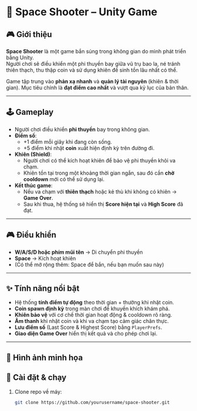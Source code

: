 # 🚀 Space Shooter – Unity Game  

## 🎮 Giới thiệu  
**Space Shooter** là một game bắn súng trong không gian do mình phát triển bằng Unity.  
Người chơi sẽ điều khiển một phi thuyền bay giữa vũ trụ bao la, né tránh thiên thạch, thu thập coin và sử dụng khiên để sinh tồn lâu nhất có thể.  

Game tập trung vào **phản xạ nhanh** và **quản lý tài nguyên** (khiên & thời gian). Mục tiêu chính là **đạt điểm cao nhất** và vượt qua kỷ lục của bản thân.  

---

## 🕹️ Gameplay  

- Người chơi điều khiển **phi thuyền** bay trong không gian.  
- **Điểm số**:
  - +1 điểm mỗi giây khi đang còn sống.  
  - +5 điểm khi nhặt **coin** xuất hiện định kỳ trên đường đi.  
- **Khiên (Shield)**:
  - Người chơi có thể kích hoạt khiên để bảo vệ phi thuyền khỏi va chạm.  
  - Khiên tồn tại trong một khoảng thời gian ngắn, sau đó cần **chờ cooldown** mới có thể sử dụng lại.  
- **Kết thúc game**:
  - Nếu va chạm với **thiên thạch** hoặc kẻ thù khi không có khiên → **Game Over**.  
  - Sau khi thua, hệ thống sẽ hiển thị **Score hiện tại** và **High Score** đã đạt.  

---

## 🎮 Điều khiển  

- **W/A/S/D hoặc phím mũi tên** → Di chuyển phi thuyền  
- **Space** → Kích hoạt khiên  
- (Có thể mở rộng thêm: Space để bắn, nếu bạn muốn sau này)  

---

## ✨ Tính năng nổi bật  

- Hệ thống **tính điểm tự động** theo thời gian + thưởng khi nhặt coin.  
- **Coin spawn định kỳ** trong màn chơi để khuyến khích khám phá.  
- **Khiên bảo vệ** với cơ chế thời gian hoạt động & cooldown rõ ràng.  
- **Âm thanh** khi nhặt coin và khi va chạm tạo cảm giác chân thực.  
- **Lưu điểm số** (Last Score & Highest Score) bằng `PlayerPrefs`.  
- **Giao diện Game Over** hiển thị kết quả và cho phép chơi lại.  

---

## 📸 Hình ảnh minh họa  


## 🔧 Cài đặt & chạy  

1. Clone repo về máy:  
   ```bash
   git clone https://github.com/yourusername/space-shooter.git
